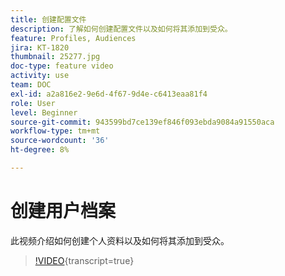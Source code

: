 ```yaml
---
title: 创建配置文件
description: 了解如何创建配置文件以及如何将其添加到受众。
feature: Profiles, Audiences
jira: KT-1820
thumbnail: 25277.jpg
doc-type: feature video
activity: use
team: DOC
exl-id: a2a816e2-9e6d-4f67-9d4e-c6413eaa81f4
role: User
level: Beginner
source-git-commit: 943599bd7ce139ef846f093ebda9084a91550aca
workflow-type: tm+mt
source-wordcount: '36'
ht-degree: 8%

---
```


# 创建用户档案

此视频介绍如何创建个人资料以及如何将其添加到受众。

>[!VIDEO](https://video.tv.adobe.com/v/25277/?learn=on){transcript=true}
